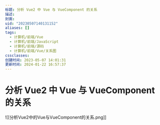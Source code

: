 ```yaml
---
标题: 分析 Vue2 中 Vue 与 VueComponent 的关系
描述: 
封面: 
uid: "20230507140131152"
aliases: []
tags:
  - 计算机/前端/Vue
  - 计算机/前端/JavaScript
  - 计算机/前端/源码
  - 计算机/前端/Vue/关系图
cssclasses: 
创建时间: 2023-05-07 14:01:31
更新时间: 2024-01-22 16:57:37
---
```


# 分析 Vue2 中 Vue 与 VueComponent 的关系

![[分析Vue2中的Vue与VueComponent的关系.png]]
